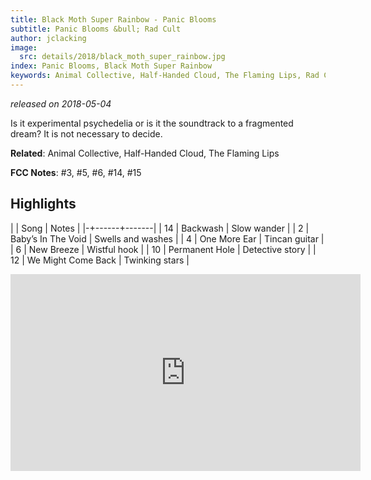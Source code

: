 ```yaml
---
title: Black Moth Super Rainbow - Panic Blooms
subtitle: Panic Blooms &bull; Rad Cult
author: jclacking
image:
  src: details/2018/black_moth_super_rainbow.jpg
index: Panic Blooms, Black Moth Super Rainbow
keywords: Animal Collective, Half-Handed Cloud, The Flaming Lips, Rad Cult
---
```

_released on 2018-05-04_

Is it experimental psychedelia or is it the soundtrack to a fragmented dream? It is not necessary to decide.

**Related**: Animal Collective, Half-Handed Cloud, The Flaming Lips

<!--more-->

**FCC Notes**: #3, #5, #6, #14, #15

## Highlights

| | Song | Notes |
|-+------+-------|
| 14 | Backwash | Slow wander |
| 2 | Baby’s In The Void | Swells and washes |
| 4 | One More Ear | Tincan guitar |
| 6 | New Breeze | Wistful hook |
| 10 | Permanent Hole | Detective story |
| 12 | We Might Come Back | Twinking stars |

<div class="tlo-detail-video"><iframe width="560" height="315" src="https://www.youtube.com/embed/XI-Vr6gKbwk" frameborder="0" allow="autoplay; encrypted-media" allowfullscreen></iframe></div>

